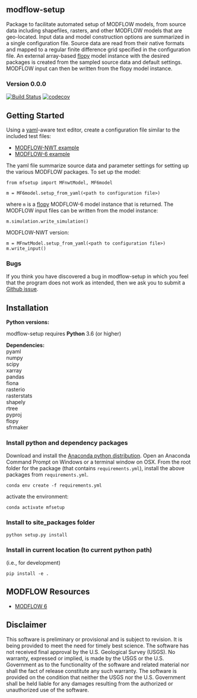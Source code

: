 
modflow-setup
-----------------------------------------------
Package to facilitate automated setup of MODFLOW models, from source data including shapefiles, rasters, and other MODFLOW models that are geo-located. Input data and model construction options are summarized in a single configuration file. Source data are read from their native formats and mapped to a regular finite difference grid specified in the configuration file. An external array-based [flopy](https://github.com/modflowpy/flopy) model instance with the desired packages is created from the sampled source data and default settings. MODFLOW input can then be written from the flopy model instance.


### Version 0.0.0
[![Build Status](https://travis-ci.org/aleaf/modflow-setup.svg?branch=master)](https://travis-ci.org/aleaf/modflow-setup)
[![codecov](https://codecov.io/gh/aleaf/modflow-setup/branch/master/graph/badge.svg)](https://codecov.io/gh/aleaf/modflow-setup)





Getting Started
-----------------------------------------------

Using a [yaml](https://en.wikipedia.org/wiki/YAML)-aware text editor, create a configuration file similar to the included test files:

* [MODFLOW-NWT example](https://github.com/aleaf/modflow-setup/blob/master/mfsetup/tests/data/mfnwt_inset_test.yml)
* [MODFLOW-6 example](https://github.com/aleaf/modflow-setup/blob/master/mfsetup/tests/data/shellmound.yml)

The yaml file summarize source data and parameter settings for setting up the various MODFLOW packages. To set up the model:

```
from mfsetup import MFnwtModel, MF6model

m = MF6model.setup_from_yaml(<path to configuration file>)
```
where `m` is a [flopy](https://github.com/modflowpy/flopy) MODFLOW-6 model instance that is returned. The MODFLOW input files can be written from the model instance:

```
m.simulation.write_simulation()
```

MODFLOW-NWT version:

```
m = MFnwtModel.setup_from_yaml(<path to configuration file>)
m.write_input()
```


### Bugs

If you think you have discovered a bug in modflow-setup in which you feel that the program does not work as intended, then we ask you to submit a [Github issue](https://github.com/aleaf/modflow-setup/labels/bug).


Installation
-----------------------------------------------

**Python versions:**

modflow-setup requires **Python** 3.6 (or higher)

**Dependencies:**  
pyaml  
numpy   
scipy  
xarray  
pandas  
fiona  
rasterio  
rasterstats  
shapely  
rtree  
pyproj  
flopy   
sfrmaker

### Install python and dependency packages
Download and install the [Anaconda python distribution](https://www.anaconda.com/distribution/).
Open an Anaconda Command Prompt on Windows or a terminal window on OSX.
From the root folder for the package (that contains `requirements.yml`), install the above packages from `requirements.yml`.

```
conda env create -f requirements.yml
```
activate the environment:

```
conda activate mfsetup
```

### Install to site_packages folder
```
python setup.py install
```
### Install in current location (to current python path)
(i.e., for development)  

```  
pip install -e .
```



MODFLOW Resources
-----------------------------------------------

+ [MODFLOW 6](https://www.usgs.gov/software/modflow-6-usgs-modular-hydrologic-model)



Disclaimer
----------

This software is preliminary or provisional and is subject to revision. It is
being provided to meet the need for timely best science. The software has not
received final approval by the U.S. Geological Survey (USGS). No warranty,
expressed or implied, is made by the USGS or the U.S. Government as to the
functionality of the software and related material nor shall the fact of release
constitute any such warranty. The software is provided on the condition that
neither the USGS nor the U.S. Government shall be held liable for any damages
resulting from the authorized or unauthorized use of the software.

